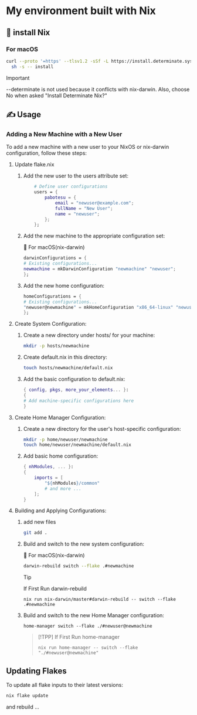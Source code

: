 # My environment built with Nix

## 🚀 install Nix
### For macOS

```sh
curl --proto '=https' --tlsv1.2 -sSf -L https://install.determinate.systems/nix | \
  sh -s -- install
```
> [!IMPORTANT]
>
>--determinate is not used because it conflicts with nix-darwin.
>Also, choose No when asked "Install Determinate Nix?"

## ✍️ Usage

### Adding a New Machine with a New User
To add a new machine with a new user to your NixOS or nix-darwin configuration, follow these steps:

1. Update flake.nix
    1. Add the new user to the users attribute set:
        ```nix
            # Define user configurations
            users = {
                pabotesu = {
                    email = "newuser@example.com";
                    fullName = "New User";
                    name = "newuser";
                };
            };
        ```
    2. Add the new machine to the appropriate configuration set:

        🍎 For macOS(nix-darwin)
        ```nix
        darwinConfigurations = {
        # Existing configurations...
        newmachine = mkDarwinConfiguration "newmachine" "newuser";
        };
        ```
    
    3. Add the new home configuration:

        ```nix
        homeConfigurations = {
        # Existing configurations...
        "newuser@newmachine" = mkHomeConfiguration "x86_64-linux" "newuser" "newmachine";
        };
        ```
2. Create System Configuration:

    1. Create a new directory under hosts/ for your machine:

        ```sh
        mkdir -p hosts/newmachine
        ```
    2. Create default.nix in this directory:

        ```sh
        touch hosts/newmachine/default.nix
        ```
    3. Add the basic configuration to default.nix:

        ```nix
        { config, pkgs, more_your_elements... }:
        {
        # Add machine-specific configurations here
        }
        ```

3. Create Home Manager Configuration:

    1. Create a new directory for the user's host-specific configuration:

        ```sh
        mkdir -p home/newuser/newmachine
        touch home/newuser/newmachine/default.nix
        ```
    
    2. Add basic home configuration:

        ```nix
        { nhModules, ... }:
        {
            imports = [
                "${nhModules}/common"
                # and more ...
            ];
        }
        ```

4. Building and Applying Configurations:

    1. add new files

        ```sh
        git add .
        ```

    2. Build and switch to the new system configuration:

        🍎 For macOS(nix-darwin)
        ```sh
        darwin-rebuild switch --flake .#newmachine
        ```
        > [!TIP]
        > If First Run darwin-rebuild
        > ```
        > nix run nix-darwin/master#darwin-rebuild -- switch --flake .#newmachine
        > ```

    3. Build and switch to the new Home Manager configuration:

        ```
        home-manager switch --flake ./#newuser@newmachine
        ```
        > [!TPP]
        > If First Run home-manager
        > ```
        > nix run home-manager -- switch --flake "./#newuser@newmachine"
        > ```

## Updating Flakes

To update all flake inputs to their latest versions:
```sh
nix flake update
```
and rebuild ...
